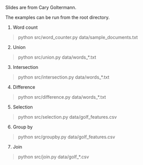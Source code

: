 Slides are from Cary Goltermann.

The examples can be run from the root directory.

1) Word count
  > python src/word_counter.py data/sample_documents.txt

2) Union
  > python src/union.py data/words_*.txt

3) Intersection
  > python src/intersection.py data/words_*.txt

4) Difference
  > python src/difference.py data/words_*.txt

5) Selection
  > python src/selection.py data/golf_features.csv

6) Group by
  > python src/groupby.py data/golf_features.csv

7) Join
  > python src/join.py data/golf_*.csv

